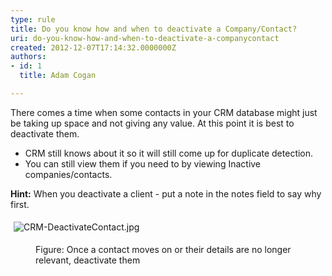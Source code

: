 ```yaml
---
type: rule
title: Do you know how and when to deactivate a Company/Contact?
uri: do-you-know-how-and-when-to-deactivate-a-companycontact
created: 2012-12-07T17:14:32.0000000Z
authors:
- id: 1
  title: Adam Cogan

---
```




<span class='intro'> There comes a time when some contacts in your CRM database might just be taking up space and not giving any value. At this point it is best to deactivate them. </span>

<ul>
          <li>CRM still knows about it so it will still come up for duplicate detection.</li>
          <li>You can still view them if you need to by viewing Inactive companies/contacts.</li>
        </ul>
        <p>
          <b>Hint&#58;</b> When you deactivate a client - put a note in the notes field to say
          why first.</p><p><img src="./CRM-DeactivateContact.jpg" alt="CRM-DeactivateContact.jpg" style="margin&#58;5px;" /><br></p><dd class="ssw15-rteElement-FigureNormal">​​​​​Figure&#58; Once a contact moves on or their details are no longer relevant, deactivate them<br></dd>


